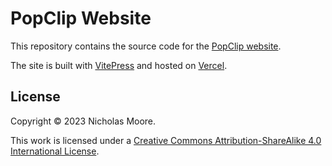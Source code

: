 # PopClip Website

This repository contains the source code for the [PopClip website].

The site is built with [VitePress] and hosted on [Vercel].

[PopClip website]: https://www.popclip.app/
[VitePress]: https://vitepress.dev/
[Vercel]: https://vercel.com/

## License

Copyright © 2023 Nicholas Moore.

This work is licensed under a [Creative Commons Attribution-ShareAlike 4.0 International License](http://creativecommons.org/licenses/by-sa/4.0/).
